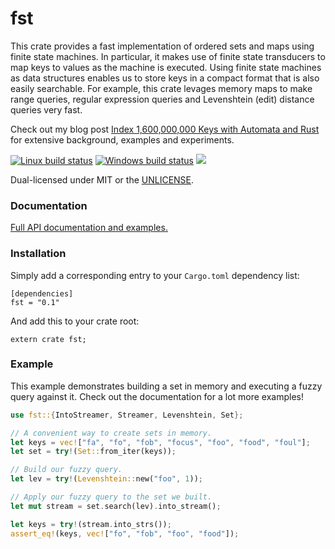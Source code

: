 fst
===
This crate provides a fast implementation of ordered sets and maps using finite
state machines. In particular, it makes use of finite state transducers to map
keys to values as the machine is executed. Using finite state machines as data
structures enables us to store keys in a compact format that is also easily
searchable. For example, this crate levages memory maps to make range queries,
regular expression queries and Levenshtein (edit) distance queries very fast.

Check out my blog post
[Index 1,600,000,000 Keys with Automata and
Rust](http://blog.burntsushi.net/transducers/)
for extensive background, examples and experiments.

[![Linux build status](https://api.travis-ci.org/BurntSushi/fst.png)](https://travis-ci.org/BurntSushi/fst)
[![Windows build status](https://ci.appveyor.com/api/projects/status/github/BurntSushi/fst?svg=true)](https://ci.appveyor.com/project/BurntSushi/fst)
[![](http://meritbadge.herokuapp.com/fst)](https://crates.io/crates/fst)

Dual-licensed under MIT or the [UNLICENSE](http://unlicense.org).


### Documentation

[Full API documentation and examples.](http://burntsushi.net/rustdoc/fst/)


### Installation

Simply add a corresponding entry to your `Cargo.toml` dependency list:

```ignore
[dependencies]
fst = "0.1"
```

And add this to your crate root:

```ignore
extern crate fst;
```


### Example

This example demonstrates building a set in memory and executing a fuzzy query
against it. Check out the documentation for a lot more examples!

```rust
use fst::{IntoStreamer, Streamer, Levenshtein, Set};

// A convenient way to create sets in memory.
let keys = vec!["fa", "fo", "fob", "focus", "foo", "food", "foul"];
let set = try!(Set::from_iter(keys));

// Build our fuzzy query.
let lev = try!(Levenshtein::new("foo", 1));

// Apply our fuzzy query to the set we built.
let mut stream = set.search(lev).into_stream();

let keys = try!(stream.into_strs());
assert_eq!(keys, vec!["fo", "fob", "foo", "food"]);
```
